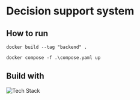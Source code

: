# Decision support system 

## How to run

`````code
docker build --tag "backend" . 

docker compose -f .\compose.yaml up
`````

## Build with

<div>
 <img src="https://skillicons.dev/icons?i=kotlin,spring,postgres,docker,git&perline=5" alt="Tech Stack" />
</div>